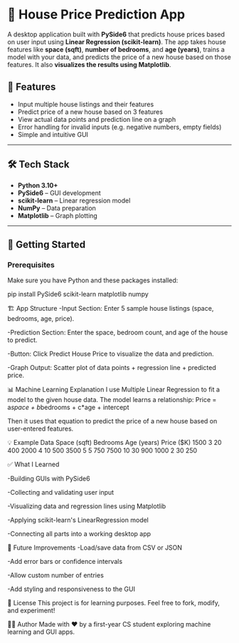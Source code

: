 # 🏡 House Price Prediction App

A desktop application built with **PySide6** that predicts house prices based on user input using **Linear Regression (scikit-learn)**. The app takes house features like **space (sqft)**, **number of bedrooms**, and **age (years)**, trains a model with your data, and predicts the price of a new house based on those features. It also **visualizes the results using Matplotlib**.

## 🧠 Features

- Input multiple house listings and their features
- Predict price of a new house based on 3 features
- View actual data points and prediction line on a graph
- Error handling for invalid inputs (e.g. negative numbers, empty fields)
- Simple and intuitive GUI

---

## 🛠 Tech Stack

- **Python 3.10+**
- **PySide6** – GUI development
- **scikit-learn** – Linear regression model
- **NumPy** – Data preparation
- **Matplotlib** – Graph plotting

---

## 🚀 Getting Started

### Prerequisites

Make sure you have Python and these packages installed:

pip install PySide6 scikit-learn matplotlib numpy

🏗 App Structure
-Input Section: Enter 5 sample house listings (space, bedrooms, age, price).

-Prediction Section: Enter the space, bedroom count, and age of the house to predict.

-Button: Click Predict House Price to visualize the data and prediction.

-Graph Output: Scatter plot of data points + regression line + predicted price.

📊 Machine Learning Explanation
I use Multiple Linear Regression to fit a model to the given house data. The model learns a relationship:
Price = a*space + b*bedrooms + c*age + intercept

Then it uses that equation to predict the price of a new house based on user-entered features.

💡 Example Data
Space (sqft)	Bedrooms	Age (years)	Price ($K)
1500	3	20	400
2000	4	10	500
3500	5	5	750
7500	10	30	900
1000	2	30	250

✅ What I Learned

-Building GUIs with PySide6

-Collecting and validating user input

-Visualizing data and regression lines using Matplotlib

-Applying scikit-learn's LinearRegression model

-Connecting all parts into a working desktop app

📂 Future Improvements
-Load/save data from CSV or JSON

-Add error bars or confidence intervals

-Allow custom number of entries

-Add styling and responsiveness to the GUI

📃 License
This project is for learning purposes. Feel free to fork, modify, and experiment!

🙋‍♂️ Author
Made with ❤️ by a first-year CS student exploring machine learning and GUI apps.
